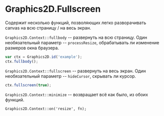 ﻿Graphics2D.Fullscreen
===================

Содержит несколько функций, позволяющих легко разворачивать canvas на всю страницу / на весь экран.

`Graphics2D.Context::fullbody` -- развернуть на всю страницу. Один необязательный параметр -- `processResize`, обрабатывать ли изменение размеров окна браузера.
```js
var ctx = Graphics2D.id('example');
ctx.fullbody();
```

`Graphics2D.Context::fullscreen` -- развернуть на весь экран. Один необязательный параметр -- `hideCursor`, скрывать ли курсор.
```js
ctx.fullscreen(true);
```

`Graphics2D.Context::minimize` -- возвращает всё как было, из обоих функций.

`Graphics2D.Context::on('resize', fn);`